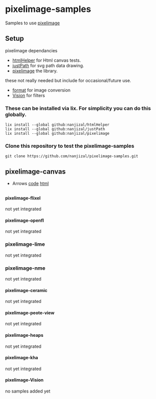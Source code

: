# pixelimage-samples
Samples to use [pixelimage](https://github.com/nanjizal/pixelimage/)

## Setup
pixelimage dependancies
- [htmlHelper](https://github.com/nanjizal/htmlHelper/) for Html canvas tests.
- [justPath](https://github.com/nanjizal/justPath/) for svg path data drawing.
- [pixelimage](https://github.com/nanjizal/pixelimage/) the library.
  
these not really needed but include for occasional/future use.
- [format](https://github.com/haxeFoundation/format/) for image conversion
- [Vision](https://github.com/ShaharMS/Vision) for filters
  
### These can be installed via lix. For simplicity you can do this globally.
```
lix install --global github:nanjizal/htmlHelper
lix install --global github:nanjizal/justPath
lix install --global github:nanjizal/pixelimage
```

### Clone this repository to test the pixelimage-samples
```
git clone https://github.com/nanjizal/pixelimage-samples.git
```

## pixelimage-canvas
  - Arrows [code](/src/pixelimage_samples/pixelimage_canvas/Arrows.hx) [html](https://nanjizal.github.io/pixelimage-samples/bin/canvas_arrows.html)
  
  
  
## 
#### pixelimage-flixel
not yet integrated

#### pixelimage-openfl
not yet integrated

### pixelimage-lime
not yet integrated

### pixelimage-nme
not yet integrated

#### pixelimage-ceramic
not yet integrated

#### pixelimage-peote-view
not yet integrated

#### pixelimage-heaps
not yet integrated

#### pixelimage-kha
not yet integrated

#### pixelimage-Vision
no samples added yet